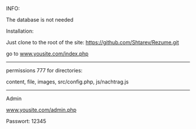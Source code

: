 INFO:

The database is not needed

Installation:

Just clone to the root of the site: https://github.com/Shtarev/Rezume.git

go to www.yousite.com/index.php

-------------------------------

permissions 777 for directories:

content, file, images, src/config.php, js/nachtrag.js


-------------------------------


Admin

www.yousite.com/admin.php

Passwort: 12345
